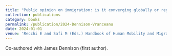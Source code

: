 ```yaml
---
title: "Public opinion on immigration: is it converging globally or regionally?"
collection: publications
category: books
permalink: /publication/2024-Dennison-Vranceanu
date: 2024-01-01
venue: 'Recchi E and Safi M (Eds.) Handbook of Human Mobility and Migration. Cheltenham: Edward Elgar Publishing'
---
```


Co-authored with James Dennison (first author).
